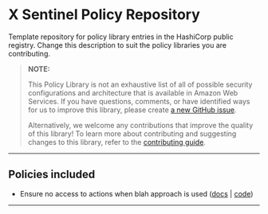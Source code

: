 # X Sentinel Policy Repository
Template repository for policy library entries in the HashiCorp public registry. Change this description to suit the policy libraries you are contributing.

> **NOTE:**
>
> This Policy Library is not an exhaustive list of all of possible security configurations and architecture that is available in Amazon Web Services. If you have questions, comments, or have identified ways for us to improve this library, please create [a new GitHub issue](https://github.com/hashicorp/policy-library-mylib/issues/new/choose).
>
> Alternatively, we welcome any contributions that improve the quality of this library! To learn more about contributing and suggesting changes to this library, refer to the [contributing guide](CONTRIBUTING.md).

---

## Policies included


-  Ensure no access to actions when blah approach is used ([docs](https://github.com/hashicorp/policy-library-mylib/blob/main/docs/policies/deny-example-action-rules.md) | [code](https://github.com/hashicorp/policy-library-mylib/blob/main/policies/deny-example-action-rules/deny-example-action-rules.sentinel))

---

